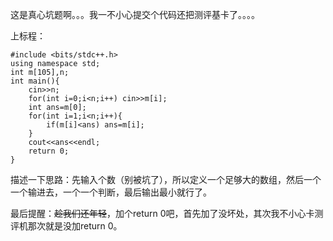 这是真心坑题啊。。。我一不小心提交个代码还把测评基卡了。。。。

上标程：
```
#include <bits/stdc++.h>
using namespace std;
int m[105],n;
int main(){
    cin>>n;
    for(int i=0;i<n;i++) cin>>m[i];
    int ans=m[0];
    for(int i=1;i<n;i++){
        if(m[i]<ans) ans=m[i];
    }
    cout<<ans<<endl;
    return 0;
}
```

描述一下思路：先输入个数（别被坑了），所以定义一个足够大的数组，然后一个一个输进去，一个一个判断，最后输出最小就行了。

最后提醒：~~趁我们还年轻~~，加个return 0吧，首先加了没坏处，其次我不小心卡测评机那次就是没加return 0。